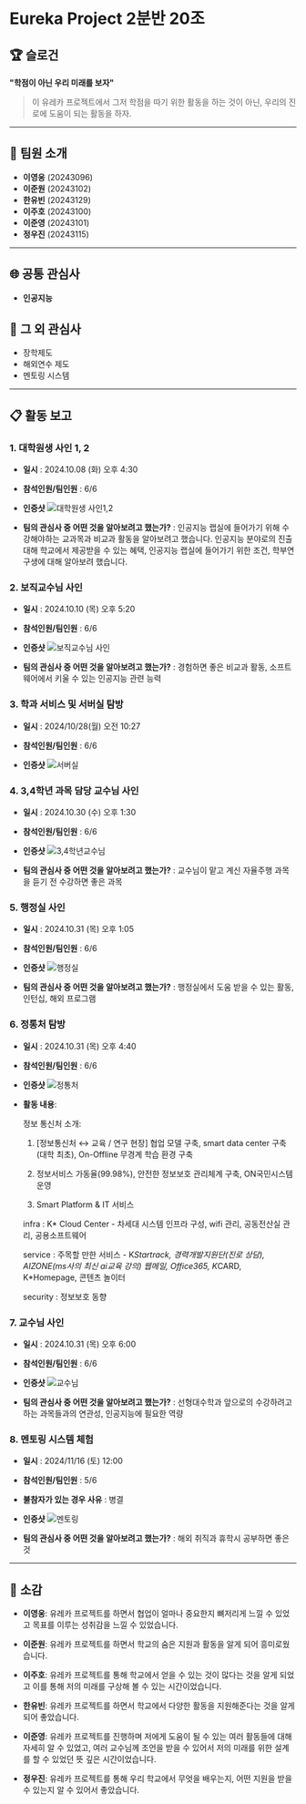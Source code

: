 # Eureka Project 2분반 20조

## 🏆 슬로건
**"학점이 아닌 우리 미래를 보자"**

> 이 유레카 프로젝트에서 그저 학점을 따기 위한 활동을 하는 것이 아닌, 우리의 진로에 도움이 되는 활동을 하자.

---

## 👥 팀원 소개
- **이영웅** (20243096) 
- **이준원** (20243102) 
- **한유빈** (20243129) 
- **이주호** (20243100) 
- **이준영** (20243101) 
- **정우진** (20243115) 

---

## 🌐 공통 관심사
- **인공지능**

## 🌟 그 외 관심사
- 장학제도 
- 해외연수 제도 
- 멘토링 시스템 

---

## 📋 활동 보고
### 1. 대학원생 사인 1, 2 ###
	
- **일시** : 2024.10.08 (화) 오후 4:30

- **참석인원/팀인원** : 6/6

- **인증샷**
![대학원생 사인1,2](https://github.com/kookmin-sw-eureka/eureka-2024-220/blob/main/postgraduate.png)

- **팀의 관심사 중 어떤 것을 알아보려고 했는가?** : 인공지능 랩실에 들어가기 위해 수강해야하는 교과목과 비교과 활동을 알아보려고 했습니다. 인공지능 분야로의 진출 대해 학교에서 제공받을 수 있는 혜택, 인공지능 랩실에 들어가기 위한 조건, 학부연구생에 대해 알아보려 했습니다.

### 2. 보직교수님 사인 ###
	
- **일시** : 2024.10.10 (목) 오후 5:20

- **참석인원/팀인원** : 6/6

- **인증샷**
![보직교수님 사인](https://github.com/kookmin-sw-eureka/eureka-2024-220/blob/main/ProfessorPosition.png)

- **팀의 관심사 중 어떤 것을 알아보려고 했는가?** : 경험하면 좋은 비교과 활동, 소프트웨어에서 키울 수 있는 인공지능 관련 능력

### 3. 학과 서비스 및 서버실 탐방 ###
- **일시** : 2024/10/28(월) 오전 10:27

- **참석인원/팀인원** : 6/6

- **인증샷**
![서버실](https://github.com/kookmin-sw-eureka/eureka-2024-220/blob/main/server.jpg)

### 4. 3,4학년 과목 담당 교수님 사인 ###
- **일시** : 2024.10.30 (수) 오후 1:30

- **참석인원/팀인원** : 6/6

- **인증샷**
![3,4학년교수님](https://github.com/kookmin-sw-eureka/eureka-2024-220/blob/main/34professor.jpeg)

- **팀의 관심사 중 어떤 것을 알아보려고 했는가?** : 교수님이 맡고 계신 자율주행 과목을 듣기 전 수강하면 좋은 과목 

### 5. 행정실 사인 ###
- **일시** : 2024.10.31 (목) 오후 1:05

- **참석인원/팀인원** : 6/6

- **인증샷**
![행정실](https://github.com/kookmin-sw-eureka/eureka-2024-220/blob/main/server.jpg)

- **팀의 관심사 중 어떤 것을 알아보려고 했는가?** : 행정실에서 도움 받을 수 있는 활동, 인턴십, 해외 프로그램

### 6. 정통처 탐방 ###

- **일시** : 2024.10.31 (목) 오후 4:40

- **참석인원/팀인원** : 6/6

- **인증샷**
![정통처](https://github.com/kookmin-sw-eureka/eureka-2024-220/blob/main/ICO.jpg)

- **활동 내용**:

  정보 통신처 소개: 
    1. [정보통신처 ↔ 교육 / 연구 현장] 협업 모델 구축, smart data center 구축(대학 최초), On-Offline 무경계 학습 환경 구축

    2. 정보서비스 가동율(99.98%), 안전한 정보보호 관리체계 구축, ON국민시스템 운영

    3. Smart Platform & IT 서비스

     infra : K* Cloud Center - 차세대 시스템 인프라 구성, wifi 관리, 공동전산실 관리, 공용소프트웨어

     service : 주목할 만한 서비스 - K*Startrack, 경력개발지원단(진로 상담), AIZONE(ms사의 최신 ai교육 강의)
               웹메일, Office365, K*CARD, K*Homepage, 콘텐츠 놀이터

    security : 정보보호 동향

### 7. 교수님 사인 ###
- **일시** : 2024.10.31 (목) 오후 6:00

- **참석인원/팀인원** : 6/6

- **인증샷**
![교수님](https://github.com/kookmin-sw-eureka/eureka-2024-220/blob/main/professor.png)

- **팀의 관심사 중 어떤 것을 알아보려고 했는가?** : 선형대수학과 앞으로의 수강하려고하는 과목들과의 연관성, 인공지능에 필요한 역량

### 8. 멘토링 시스템 체험 ###
	
- **일시** : 2024/11/16 (토) 12:00

- **참석인원/팀인원** : 5/6

- **불참자가 있는 경우 사유** : 병결

- **인증샷** 
![멘토링](https://github.com/kookmin-sw-eureka/eureka-2024-220/blob/main/mentoring.png)

- **팀의 관심사 중 어떤 것을 알아보려고 했는가?** : 해외 취직과 휴학시 공부하면 좋은 것

---
## 💬 소감

- **이영웅**: 
  유레카 프로젝트를 하면서 협업이 얼마나 중요한지 뼈저리게 느낄 수 있었고 목표를 이루는 성취감을 느낄 수 있었습니다.

- **이준원**: 
  유레카 프로젝트를 하면서 학교의 숨은 지원과 활동을 알게 되어 흥미로웠습니다.

- **이주호**: 
  유레카 프로젝트를 통해 학교에서 얻을 수 있는 것이 많다는 것을 알게 되었고 이를 통해 저의 미래를 구상해 볼 수 있는 시간이었습니다.

- **한유빈**: 
  유레카 프로젝트를 하면서 학교에서 다양한 활동을 지원해준다는 것을 알게 되어 좋았습니다.

- **이준영**: 
  유레카 프로젝트를 진행하며 저에게 도움이 될 수 있는 여러 활동들에 대해 자세히 알 수 있었고, 여러 교수님께 조언을 받을 수 있어서 저의 미래를 위한 설계를 할 수 있었던 뜻 깊은 시간이었습니다.

- **정우진**: 
  유레카 프로젝트를 통해 우리 학교에서 무엇을 배우는지, 어떤 지원을 받을 수 있는지 알 수 있어서 좋았습니다.
